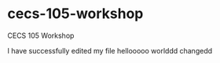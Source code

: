 # cecs-105-workshop
CECS 105 Workshop

I have successfully edited my file
hellooooo worlddd
changedd
